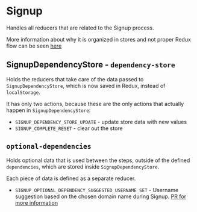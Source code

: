 # Signup

Handles all reducers that are related to the Signup process.

More information about why it is organized in stores and not proper Redux flow can be seen [here](https://github.com/Automattic/wp-calypso/issues/6709)

## SignupDependencyStore - `dependency-store`

Holds the reducers that take care of the data passed to `SignupDependencyStore`, which is now saved in Redux, instead of `localStorage`.

It has only two actions, because these are the only actions that actually happen in `SignupDependencyStore`:

- `SIGNUP_DEPENDENCY_STORE_UPDATE` - update store data with new values
- `SIGNUP_COMPLETE_RESET` - clear out the store

## `optional-dependencies`

Holds optional data that is used between the steps, outside of the defined `dependencies`, which are stored inside `SignupDependencyStore`.

Each piece of data is defined as a separate reducer.

- `SIGNUP_OPTIONAL_DEPENDENCY_SUGGESTED_USERNAME_SET` - Username suggestion based on the chosen domain name during Signup. [PR for more information](https://github.com/Automattic/wp-calypso/pull/6596)
